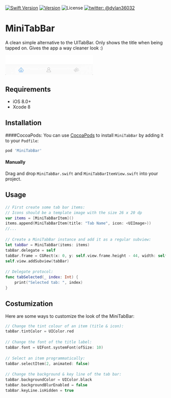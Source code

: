 
[![Swift Version][swift-image]][swift-url]
[![Version](https://img.shields.io/cocoapods/v/MiniTabBar.svg?style=flat)](http://cocoadocs.org/docsets/MiniTabBar)
![License](https://img.shields.io/cocoapods/l/MiniTabBar.svg?style=flat)
[![twitter: @dylan36032](http://img.shields.io/badge/twitter-%40dylan36032-blue.svg?style=flat)](https://twitter.com/dylan36032)

# MiniTabBar
A clean simple alternative to the UITabBar. Only shows the title when being tapped on. Gives the app a way cleaner look :)

<img src="animation.gif" width="275">

## Requirements
- iOS 8.0+
- Xcode 8

## Installation

####CocoaPods:
You can use [CocoaPods](http://cocoapods.org/) to install `MiniTabBar` by adding it to your `Podfile`:

```ruby
pod 'MiniTabBar'
```	
#### Manually
Drag and drop `MiniTabBar.swift` and `MiniTabBarItemView.swift` into your project.

## Usage

```swift
// First create some tab bar items:
// Icons should be a template image with the size 26 x 20 dp
var items = [MiniTabBarItem]()
items.append(MiniTabBarItem(title: "Tab Name", icon: <UIImage>))
//...

// Create a MiniTabBar instance and add it as a regular subview:
let tabBar = MiniTabBar(items: items)
tabBar.delegate = self
tabBar.frame = CGRect(x: 0, y: self.view.frame.height - 44, width: self.view.frame.width, height: 44)
self.view.addSubview(tabBar)

// Delegate protocol:
func tabSelected(_ index: Int) {
	print("Selected tab: ", index)
}
```

## Costumization

Here are some ways to customize the look of the MiniTabBar:

```swift
// Change the tint colour of an item (title & icon):
tabBar.tintColor = UIColor.red

// Change the font of the title label:
tabBar.font = UIFont.systemFont(ofSize: 10)

// Select an item programmatically: 
tabBar.selectItem(2, animated: false)

// Change the background & key line of the tab bar:
tabBar.backgroundColor = UIColor.black
tabBar.backgroundBlurEnabled = false
tabBar.keyLine.isHidden = true
```

[swift-image]:https://img.shields.io/badge/swift-3.0-orange.svg
[swift-url]: https://swift.org/